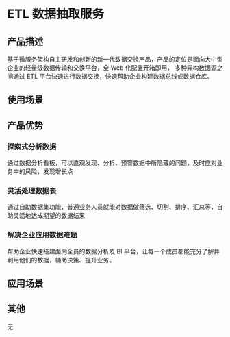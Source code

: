 # ETL 数据抽取服务

## 产品描述

基于微服务架构自主研发和创新的新一代数据交换产品，产品的定位是面向大中型企业的轻量级数据传输和交换平台，全 Web 化配置开箱即用， 多种异构数据源之间通过 ETL 平台快速进行数据交换，快速帮助企业构建数据总线或数据仓库。

## 使用场景

## 产品优势

### 探索式分析数据

通过数据分析看板，可以直观发现、分析、预警数据中所隐藏的问题，及时应对业务中的风险，发现增长点

### 灵活处理数据表

通过自助数据集功能，普通业务人员就能对数据做筛选、切割、排序、汇总等，自助灵活地达成期望的数据结果

### 解决企业应用数据难题

帮助企业快速搭建面向全员的数据分析及 BI 平台，让每一个成员都能充分了解并利用他们的数据，辅助决策、提升业务。

## 应用场景

## 其他

无
